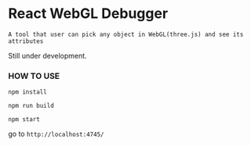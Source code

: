# React WebGL Debugger

	A tool that user can pick any object in WebGL(three.js) and see its attributes

Still under development.

### HOW TO USE
`npm install`

`npm run build`

`npm start`

go to `http://localhost:4745/`
